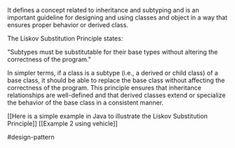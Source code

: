 It defines a concept related to inheritance and subtyping and is an important guideline for designing and using classes and object in a way that ensures proper behavior or derived class.

The Liskov Substitution Principle states:

"Subtypes must be substitutable for their base types without altering the correctness of the program."

In simpler terms, if a class is a subtype (i.e., a derived or child class) of a base class, it should be able to replace the base class without affecting the correctness of the program. This principle ensures that inheritance relationships are well-defined and that derived classes extend or specialize the behavior of the base class in a consistent manner.

[[Here is a simple example in Java to illustrate the Liskov Substitution Principle]]
[[Example 2 using vehicle]]

#design-pattern 